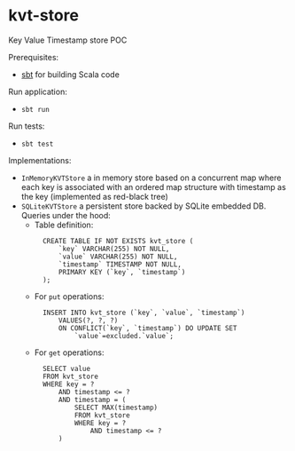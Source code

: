 # kvt-store
Key Value Timestamp store POC

Prerequisites:
- [sbt](https://www.scala-sbt.org/) for building Scala code

Run application:
- `sbt run`

Run tests:
- `sbt test`

Implementations:
- `InMemoryKVTStore` a in memory store based on a concurrent map where each key is associated with an ordered map structure with timestamp as the key (implemented as red-black tree)
- `SQLiteKVTStore` a persistent store backed by SQLite embedded DB. Queries under the hood:
  - Table definition:
    ```sqlite
      CREATE TABLE IF NOT EXISTS kvt_store (
          `key` VARCHAR(255) NOT NULL,
          `value` VARCHAR(255) NOT NULL,
          `timestamp` TIMESTAMP NOT NULL,
          PRIMARY KEY (`key`, `timestamp`)
      );
    ```
  - For `put` operations:
    ```sqlite
      INSERT INTO kvt_store (`key`, `value`, `timestamp`)
          VALUES(?, ?, ?)
          ON CONFLICT(`key`, `timestamp`) DO UPDATE SET
              `value`=excluded.`value`;
    ```
  - For `get` operations:
    ```sqlite
      SELECT value
      FROM kvt_store
      WHERE key = ?
          AND timestamp <= ?
          AND timestamp = (
              SELECT MAX(timestamp)
              FROM kvt_store
              WHERE key = ?
                  AND timestamp <= ?
          )
    ```
